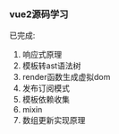 ### vue2源码学习

已完成:

1. 响应式原理
2. 模板转ast语法树
3. render函数生成虚拟dom
4. 发布订阅模式
5. 模板依赖收集
6. mixin
7. 数组更新实现原理